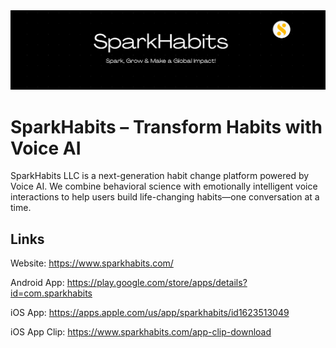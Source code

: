 <picture>
<img alt="github-banner" src="./sparkhabits-profile-banner.png" />
</picture>

# SparkHabits – Transform Habits with Voice AI

SparkHabits LLC is a next-generation habit change platform powered by Voice AI. We combine behavioral science with emotionally intelligent voice interactions to help users build life-changing habits—one conversation at a time.

## Links

Website: https://www.sparkhabits.com/

Android App: https://play.google.com/store/apps/details?id=com.sparkhabits

iOS App: https://apps.apple.com/us/app/sparkhabits/id1623513049

iOS App Clip: https://www.sparkhabits.com/app-clip-download



